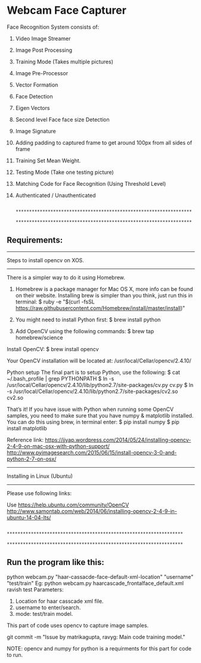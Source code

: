 Webcam Face Capturer
====================
Face Recognition System consists of:
1) Video Image Streamer
2) Image Post Processing
3) Training Mode
(Takes multiple pictures)
4) Image Pre-Processor
5) Vector Formation
6) Face Detection
7) Eigen Vectors
8) Second level Face face size Detection
9) Image Signature
10) Adding padding to captured frame to get around 100px from all sides of frame
11) Training Set Mean Weight.
12) Testing Mode (Take one testing  picture)
13) Matching Code for Face Recognition (Using Threshold Level)
14) Authenticated / Unauthenticated

                ******************************************************************
                ******************************************************************
Requirements:
-------------
*********************************
Steps to install opencv on XOS.
*********************************

There is a simpler way to do it using Homebrew.
  1) Homebrew is a package manager for Mac OS X, more info can be found on their website.
  Installing brew is simpler than you think, just run this in terminal:
  $ ruby -e "$(curl -fsSL https://raw.githubusercontent.com/Homebrew/install/master/install)"
 
  2) You might need to install Python first:
  $ brew install python

  3) Add OpenCV using the following commands:
  $ brew tap homebrew/science

Install OpenCV:
  $ brew install opencv

  Your OpenCV installation will be located at: /usr/local/Cellar/opencv/2.4.10/

Python setup
The final part is to setup Python, use the following:
  $ cat ~/.bash_profile | grep PYTHONPATH
  $ ln -s /usr/local/Cellar/opencv/2.4.10/lib/python2.7/site-packages/cv.py cv.py
  $ ln -s /usr/local/Cellar/opencv/2.4.10/lib/python2.7/site-packages/cv2.so cv2.so

That’s it! If you have issue with Python when running some OpenCV samples, you need to make sure that you have numpy & matplotlib installed. You can do this using brew, in terminal enter:
  $ pip install numpy
  $ pip install matplotlib

Reference link:
https://jjyap.wordpress.com/2014/05/24/installing-opencv-2-4-9-on-mac-osx-with-python-support/
http://www.pyimagesearch.com/2015/06/15/install-opencv-3-0-and-python-2-7-on-osx/

*********************************
Installing in Linux (Ubuntu)
*********************************
Please use following links:

Use https://help.ubuntu.com/community/OpenCV
http://www.samontab.com/web/2014/06/installing-opencv-2-4-9-in-ubuntu-14-04-lts/


                ******************************************************************
                ******************************************************************


Run the program like this:
-------------------------
python webcam.py "haar-cassacde-face-default-xml-location" "username" "test/train"
Eg: python webcam.py haarcascade_frontalface_default.xml ravish test
Parameters:
1) Location for haar casscade xml file.
2) username to enter/search.
3) mode: test/train model.

This part of code uses opencv to capture image samples.

git commit -m "Issue  by matrikagupta, ravyg: Main code training model."

NOTE: opencv and numpy for python is a requirments for this part for code to run.


